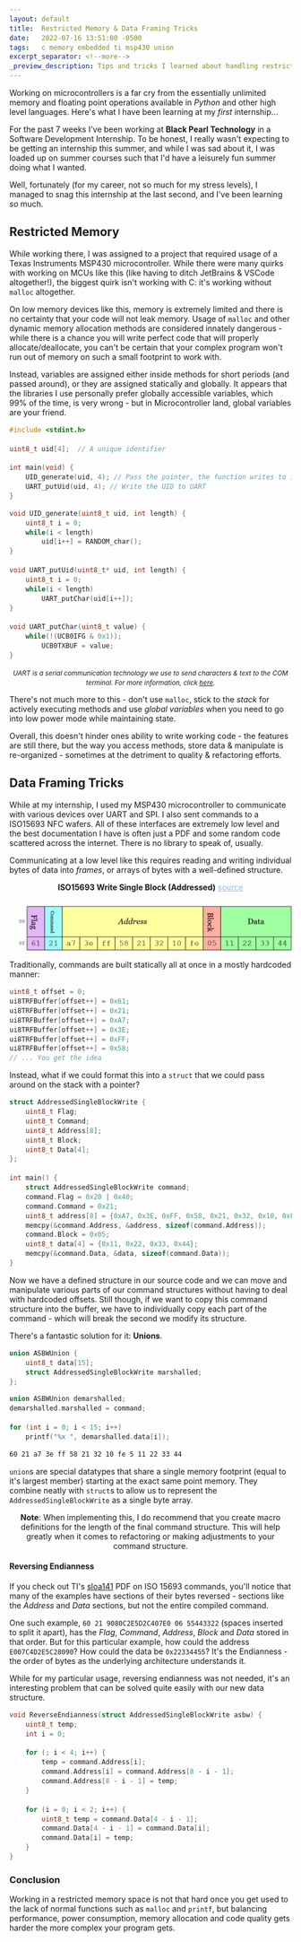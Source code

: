 ```yaml
---
layout: default
title:  Restricted Memory & Data Framing Tricks
date:   2022-07-16 13:51:00 -0500
tags:   c memory embedded ti msp430 union
excerpt_separator: <!--more-->
_preview_description: Tips and tricks I learned about handling restricted memory while working on microcontrollers at my first internship
---
```


Working on microcontrollers is a far cry from the essentially unlimited memory and floating point operations available
in _Python_ and other high level languages. Here's what I have been learning at my _first_ internship...

<!--more-->

For the past 7 weeks I've been working at **Black Pearl Technology** in a Software Development Internship.
To be honest, I really wasn't expecting to be getting an internship this summer, and while I was sad about it, I
was loaded up on summer courses such that I'd have a leisurely fun summer doing what I wanted.


Well, fortunately (for my career, not so much for my stress levels), I managed to snag this internship at the last second,
and I've been learning _so_ much.

## Restricted Memory

While working there, I was assigned to a project that required usage of a Texas Instruments MSP430 microcontroller.
While there were many quirks with working on MCUs like this (like having to ditch JetBrains & VSCode altogether!), the
biggest quirk isn't working with C: it's working without `malloc` altogether.

On low memory devices like this, memory is extremely limited and there is no certainty that your code will not leak memory.
Usage of `malloc` and other dynamic memory allocation methods are considered innately dangerous - while there is a chance
you will write perfect code that will properly allocate/deallocate, you can't be certain that your complex program
won't run out of memory on such a small footprint to work with.

Instead, variables are assigned either inside methods for short periods (and passed around), or they are assigned statically and globally.
It appears that the libraries I use personally prefer globally accessible variables, which 99% of the time, is very wrong - but in
Microcontroller land, global variables are your friend.

```c
#include <stdint.h>

uint8_t uid[4];  // A unique identifier

int main(void) {
    UID_generate(uid, 4); // Pass the pointer, the function writes to it (and does not return it)
    UART_putUid(uid, 4); // Write the UID to UART
}
```
```c
void UID_generate(uint8_t uid, int length) {
    uint8_t i = 0;
    while(i < length)
        uid[i++] = RANDOM_char();
}

void UART_putUid(uint8_t* uid, int length) {
    uint8_t i = 0;
    while(i < length)
        UART_putChar(uid[i++]);
}

void UART_putChar(uint8_t value) {
    while(!(UCB0IFG & 0x1));
	    UCB0TXBUF = value;
}
```

<center>
    <i>
        <small>
            UART is a serial communication technology we use to send characters & text to the COM terminal.
            For more information, click <a href="https://www.youtube.com/watch?v=VBRUyLcqXV4">here</a>.
        </small>
    </i>
</center>

There's not much more to this - don't use `malloc`, stick to the _stack_ for actively executing methods and use _global variables_
when you need to go into low power mode while maintaining state.

Overall, this doesn't hinder ones ability to write working code - the features are still there, but the way you access
methods, store data & manipulate is re-organized - sometimes at the detriment to quality  & refactoring efforts.

## Data Framing Tricks

While at my internship, I used my MSP430 microcontroller to communicate with various devices over UART and SPI. I also sent
commands to a ISO15693 NFC wafers. All of these interfaces are extremely low level and the best documentation I have
is often just a PDF and some random code scattered across the internet. There is no library to speak of, usually.

Communicating at a low level like this requires reading and writing individual bytes of data into _frames_, or arrays
of bytes with a well-defined structure.

<center>
    <b>ISO15693 Write Single Block (Addressed)</b> <a href="http://www.ti.com/lit/an/sloa141/sloa141.pdf" style="color: #90bcff">source</a>
</center>

[![ISO15693 Write Single Block Diagram][iso15693-diagram]][iso15693-diagram-edn]

Traditionally, commands are built statically all at once in a mostly hardcoded manner:

```c
uint8_t offset = 0;
ui8TRFBuffer[offset++] = 0x61;
ui8TRFBuffer[offset++] = 0x21;
ui8TRFBuffer[offset++] = 0xA7;
ui8TRFBuffer[offset++] = 0x3E;
ui8TRFBuffer[offset++] = 0xFF;
ui8TRFBuffer[offset++] = 0x58;
// ... You get the idea
```

Instead, what if we could format this into a `struct` that we could pass around on the stack with a pointer?

```c
struct AddressedSingleBlockWrite {
    uint8_t Flag;
    uint8_t Command;
    uint8_t Address[8];
    uint8_t Block;
    uint8_t Data[4];
};

int main() {
    struct AddressedSingleBlockWrite command;
    command.Flag = 0x20 | 0x40;
    command.Command = 0x21;
    uint8_t address[8] = {0xA7, 0x3E, 0xFF, 0x58, 0x21, 0x32, 0x10, 0xFE};
    memcpy(&command.Address, &address, sizeof(command.Address));
    command.Block = 0x05;
    uint8_t data[4] = {0x11, 0x22, 0x33, 0x44};
    memcpy(&command.Data, &data, sizeof(command.Data));
}
```


Now we have a defined structure in our source code and we can move and manipulate various parts of our command
structures without having to deal with hardcoded offsets. Still though, if we want to copy this command structure into
the buffer, we have to individually copy each part of the command - which will break the second we modify its structure.

There's a fantastic solution for it: **Unions**.

```c
union ASBWUnion {
    uint8_t data[15];
    struct AddressedSingleBlockWrite marshalled;
};
```

```c
union ASBWUnion demarshalled;
demarshalled.marshalled = command;

for (int i = 0; i < 15; i++)
    printf("%x ", demarshalled.data[i]);
```

```sass
60 21 a7 3e ff 58 21 32 10 fe 5 11 22 33 44
```

`union`s are special datatypes that share a single memory footprint (equal to it's largest member) starting at the exact same point memory.
They combine neatly with `struct`s to allow us to represent the `AddressedSingleBlockWrite` as a single byte array.

<center>
<b>Note</b>: When implementing this, I do recommend that you create macro definitions for the length of the final command structure.
This will help greatly when it comes to refactoring or making adjustments to your command structure.
</center>

#### Reversing Endianness

If you check out TI's [sloa141][sloa141] PDF on ISO 15693 commands, you'll notice that many of the examples have
sections of their bytes reversed - sections like the _Address_ and _Data_ sections, but not the entire compiled command.

One such example, `60 21 9080C2E5D2C407E0 06 55443322` (spaces inserted to split it apart), has the _Flag_, _Command_,
_Address_, _Block_ and _Data_ stored in that order. But for this particular example, how could the address `E007C4D2E5C28090`?
How could the data be `0x22334455`? It's the Endianness - the order of bytes as the underlying architecture understands it.

While for my particular usage, reversing endianness was not needed, it's an interesting problem that can  be solved 
quite easily with our new data structure.

```c
void ReverseEndianness(struct AddressedSingleBlockWrite asbw) {
    uint8_t temp;
    int i = 0;
    
    for (; i < 4; i++) {
        temp = command.Address[i];
        command.Address[i] = command.Address[8 - i - 1];
        command.Address[8 - i - 1] = temp;
    }
    
    for (i = 0; i < 2; i++) {
        uint8_t temp = command.Data[4 - i - 1];
        command.Data[4 - i - 1] = command.Data[i];
        command.Data[i] = temp;
    }
}
```

### Conclusion

Working in a restricted memory space is not that hard once you get used to the lack of normal functions such as `malloc`
and `printf`, but balancing performance, power consumption, memory allocation and code quality gets harder the more
complex your program gets.

[iso15693-diagram]: /assets/img/iso15693_diagram.png
[iso15693-diagram-edn]: /assets/iso15693_diagram.edn
[sloa141]: http://www.ti.com/lit/an/sloa141/sloa141.pdf